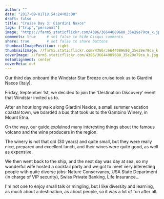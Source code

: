 ```yaml
---
author: ""
date: "2017-09-01T18:54:24+02:00"
draft: false
title: "Cruise Day 3: Giardini Naxos"
tags: ["trip","personal"]
image: "https://farm5.staticflickr.com/4386/36644089680_35e29e79ca_k.jpg"
comments: true     # set false to hide Disqus comments
share: true        # set false to share buttons
thumbnailImagePosition: right
thumbnailImage: //farm5.staticflickr.com/4386/36644089680_35e29e79ca_k.jpg
coverImage: //farm5.staticflickr.com/4386/36644089680_35e29e79ca_k.jpg
metaAlignment: center
coverMeta: out
---
```


Our third day onboard the Windstar Star Breeze cruise took us to Giardini Naxos (Italy).

<!--more-->

Friday, September 1st, we decided to join the 'Destination Discovery' event that Windstar invited us to.

After an hour long walk along Giardini Naxios, a small summer vacation coastal town, we boarded a bus that took us to the Gambino Winery, in Mount Etna.

On the way, our guide explained many interesting things about the famous volcano and the wine producers in the region.

The winery is not that old (30 years) and quite small, but they were really nice, prepared and excellent lunch, and their wines were quite good, as well as expensive. 

We then went back to the ship, and the next day was day at sea, so my wonderful wife hosted a cocktail party and we got to meet very interesting people with quite diverse jobs: Nature Conservancy, USA State Department (in charge of VIP security), Swiss Private Banking, Life Insurance...

I'm not one to enjoy small talk or mingling, but I like diversity and learning, as much about a destination, as about people, so it was a lot of fun after all.

<div id="flickrembed"></div><div style="position:absolute; top:-70px; display:block; text-align:center; z-index:-1;">></div><script src='https://flickrembed.com/embed_v2.js.php?source=flickr&layout=responsive&input=www.flickr.com/photos/jcortell/sets/72157686140694534&sort=5&by=album&theme=default&scale=fill&limit=5&skin=default&autoplay=true'></script>